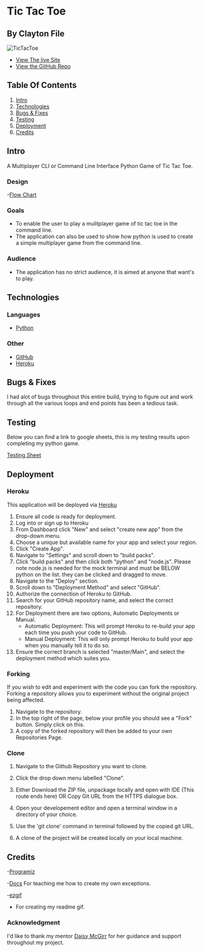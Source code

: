 # Tic Tac Toe
## By Clayton File

![TicTacToe](https://github.com/TechCentreUK/TicTacToe-Player-VS-Player/blob/main/readme_images/tic_tac_toe_gif.gif)

* [View The live Site](https://tic-tac-toe-tcuk.herokuapp.com/)
* [View the GitHub Repo](https://github.com/TechCentreUK/TicTacToe-Player-VS-Player)

## Table Of Contents
1. [Intro](#intro)
2. [Technologies](#technologies)
3. [Bugs & Fixes](#bugs--fixes)
4. [Testing](#testing)
5. [Deployment](#deployment)
6. [Credits](#credits)

## Intro
A Multiplayer CLI or Command Line Interface Python Game of Tic Tac Toe.

### Design

-[Flow Chart](https://lucid.app/lucidchart/dccd2aae-7a2f-4b87-a287-ccb14616b715/view?page=0_0#)  

### Goals

- To enable the user to play a mulitplayer game of tic tac toe in the command line.
- The application can also be used to show how python is used to create a simple multiplayer game from the command line.

### Audience

- The application has no strict audience, it is aimed at anyone that want's to play.

## Technologies

### Languages

- [Python](https://en.wikipedia.org/wiki/Python_(programming_language))

### Other

- [GitHub](https://github.com/)
- [Heroku](https://heroku.com)

## Bugs & Fixes
I had alot of bugs throughout this entire build, trying to figure out and work through all the various loops and end points has been a tedious task.

## Testing

Below you can find a link to google sheets, this is my testing results upon completing my python game.  

[Testing Sheet](https://docs.google.com/spreadsheets/d/1aHKeNokEGKEaTC_hyUudQpub8aem5UGtUgG1ppLXxik/edit?usp=sharing)

## Deployment

### Heroku
This application will be deployed via [Heroku](https://heroku.com)
1. Ensure all code is ready for deployment. 
2. Log into or sign up to Heroku
3. From Dashboard click "New" and select "create new app" from the drop-down menu.
4. Choose a unique but available name for your app and select your region.
5. Click "Create App".
6. Navigate to "Settings" and scroll down to "build packs".
7. Click "build packs" and then click both "python" and "node.js". Please note node.js is needed for the mock terminal and must be BELOW python on the list.
   they can be clicked and dragged to move.
8. Navigate to the "Deploy" section.
9. Scroll down to "Deployment Method" and select "GitHub".
10. Authorize the connection of Heroku to GitHub.
11. Search for your GitHub repository name, and select the correct repository.
12. For Deployment there are two options, Automatic Deployments or Manual.
    - Automatic Deployment: This will prompt Heroku to re-build your app each time you push your code to GitHub.
    - Manual Deployment: This will only prompt Heroku to build your app when you manually tell it to do so.
13. Ensure the correct branch is selected "master/Main", and select the deployment method which suites you.

### Forking
If you wish to edit and experiment with the code you can fork the repository.
Forking a repository allows you to experiment without the original project being affected.
1. Navigate to the repository.
2. In the top right of the page, below your profile you should see a "Fork" button. Simply click on this.
3. A copy of the forked repository will then be added to your own Repositories Page.

### Clone

1. Navigate to the Github Repository you want to clone.

2. Click the drop down menu labelled "Clone".

3. Either Download the ZIP file, unpackage locally and open with IDE (This route ends here) OR Copy Git URL from the HTTPS dialogue box.

4. Open your developement editor and open a terminal window in a directory of your choice.

5. Use the 'git clone' command in terminal followed by the copied git URL.

6. A clone of the project will be created locally on your local machine.

## Credits

-[Programiz](https://www.programiz.com/python-programming/user-defined-exception)  

-[Docs](https://docs.python.org/3/tutorial/errors.html#exceptions)
For teaching me how to create my own exceptions.

-[ezgif](https://ezgif.com/video-to-gif/ezgif-7-8f72051b1f54.mp4)
- For creating my readme gif.

### Acknowledgment
I'd like to thank my mentor [Daisy McGirr](https://github.com/Daisy-McG) for her guidance and support throughout my project.
